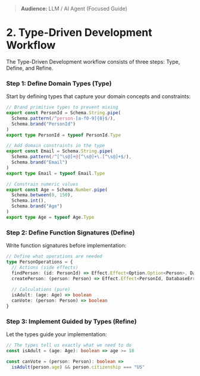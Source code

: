 > **Audience:** LLM / AI Agent (Focused Guide)

# 2. Type-Driven Development Workflow

The Type-Driven Development workflow consists of three steps: Type, Define, and Refine.

### Step 1: Define Domain Types (Type)
Start by defining types that capture your domain concepts and constraints:

```typescript
// Brand primitive types to prevent mixing
export const PersonId = Schema.String.pipe(
  Schema.pattern(/^person-[a-f0-9]{8}$/),
  Schema.brand("PersonId")
)
export type PersonId = typeof PersonId.Type

// Add domain constraints in the type
export const Email = Schema.String.pipe(
  Schema.pattern(/^[^\s@]+@[^\s@]+\.[^\s@]+$/),
  Schema.brand("Email")
)
export type Email = typeof Email.Type

// Constrain numeric values
export const Age = Schema.Number.pipe(
  Schema.between(0, 150),
  Schema.int(),
  Schema.brand("Age")
)
export type Age = typeof Age.Type
```

### Step 2: Define Function Signatures (Define)
Write function signatures before implementation:

```typescript
// Define what operations are needed
type PersonOperations = {
  // Actions (side effects)
  findPerson: (id: PersonId) => Effect.Effect<Option.Option<Person>, DatabaseError>
  createPerson: (person: Person) => Effect.Effect<PersonId, DatabaseError>
  
  // Calculations (pure)
  isAdult: (age: Age) => boolean
  canVote: (person: Person) => boolean
}
```

### Step 3: Implement Guided by Types (Refine)
Let the types guide your implementation:

```typescript
// The types tell us exactly what we need to do
const isAdult = (age: Age): boolean => age >= 18

const canVote = (person: Person): boolean => 
  isAdult(person.age) && person.citizenship === "US"
```